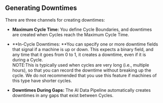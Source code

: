 ## Generating Downtimes

There are three channels for creating downtimes:

* **Maximum Cycle Time:** You define Cycle Boundaries, and downtimes are created when Cycles reach the Maximum Cycle Time.

* **In-Cycle Downtimes: **You can specify one or more downtime fields that signal if a machine is up or down. This expects a binary field, and any time that it goes from 0 to 1, it creates a downtime, even if it is during a Cycle.  
  NOTE:This is typically used when cycles are very long \(i.e., multiple hours\), so that you can record the downtime without breaking up the cycle. We do not recommended that you use this feature if machines of this type have shorter cycles.

* **Downtimes During Gaps:** The AI Data Pipeline automatically creates downtimes in any gaps that exist between Cycles.



